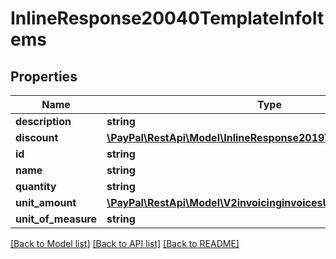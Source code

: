 # InlineResponse20040TemplateInfoItems

## Properties
Name | Type | Description | Notes
------------ | ------------- | ------------- | -------------
**description** | **string** |  | [optional] 
**discount** | [**\PayPal\RestApi\Model\InlineResponse2019TemplateInfoDiscount**](InlineResponse2019TemplateInfoDiscount.md) |  | [optional] 
**id** | **string** |  | [optional] 
**name** | **string** |  | [optional] 
**quantity** | **string** |  | [optional] 
**unit_amount** | [**\PayPal\RestApi\Model\V2invoicinginvoicesUnitAmount**](V2invoicinginvoicesUnitAmount.md) |  | [optional] 
**unit_of_measure** | **string** |  | [optional] 

[[Back to Model list]](../README.md#documentation-for-models) [[Back to API list]](../README.md#documentation-for-api-endpoints) [[Back to README]](../README.md)


